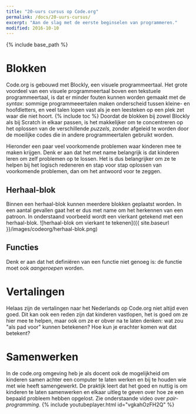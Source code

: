 ```yaml
---
title: "20-uurs cursus op Code.org"
permalink: /docs/20-uurs-cursus/
excerpt: "Aan de slag met de eerste beginselen van programmeren."
modified: 2016-10-10
---
```


{% include base_path %}
# Blokken
Code.org is gebouwd met Blockly, een visuele programmeertaal. Het grote voordeel van een visuele programmeertaal boven een tekstuele programmeertaal, is dat er minder fouten kunnen worden gemaakt met de *syntax*: sommige programmeeertalen maken onderscheid tussen kleine- en hoofdletters, en veel talen lopen vast als je een leesteken op een plek zet waar die niet hoort.
{% include toc %}
Doordat de blokken bij zowel Blockly als bij Scratch in elkaar passen, is het makkelijker om te concentreren op het oplossen van de verschillende *puzzels*, zonder afgeleid te worden door de moeilijke codes die in andere programmeertalen gebruikt worden.

Hieronder een paar veel voorkomende problemen waar kinderen mee te maken krijgen. Denk er aan dat het met name belangrijk is dat kinderen leren om zelf problemen op te lossen. Het is dus belangrijker om ze te helpen bij het logisch redeneren en stap voor stap oplossen van voorkomende problemen, dan om het antwoord voor te zeggen.

## Herhaal-blok
Binnen een herhaal-blok kunnen meerdere blokken geplaatst worden. In een aantal gevallen gaat het er dus met name om het herkennen van een patroon. In onderstaand voorbeeld wordt een vierkant getekend met een herhaal-blok.
![herhaal-blok om vierkant te tekenen]({{ site.baseurl }}/images/codeorg/herhaal-blok.png)


## Functies
Denk er aan dat het defini&euml;ren van een functie niet genoeg is: de functie moet ook *aangeroepen* worden.

# Vertalingen
Helaas zijn de vertalingen naar het Nederlands op Code.org niet altijd even goed. Dit kan ook een reden zijn dat kinderen vastlopen, het is goed om ze hier mee te helpen, maar ook om ze er obver na te laten denken: wat zou "als pad voor" kunnen betekenen? Hoe kun je erachter komen wat dat betekent?

# Samenwerken
In de code.org omgeving heb je als docent ook de mogelijkheid om kinderen samen achter een computer te laten werken en bij te houden wie met wie heeft samengewerkt. De praktijk leert dat het goed en nuttig is om kinderen te laten samenwerken en elkaar uitleg te geven over hoe ze een bepaald probleem hebben opgelost.
Zie onderstaande video over *pair-programming*.
{% include youtubeplayer.html id="vgkahOzFH2Q" %}
